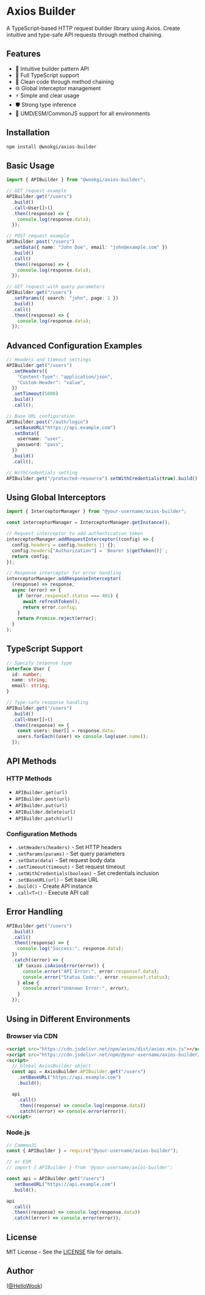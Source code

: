 # Axios Builder

A TypeScript-based HTTP request builder library using Axios. Create intuitive and type-safe API requests through method chaining.

## Features

- 🔨 Intuitive builder pattern API
- 📝 Full TypeScript support
- 🎯 Clean code through method chaining
- 🌐 Global interceptor management
- ⚡ Simple and clear usage
- 🛡️ Strong type inference
- 🔄 UMD/ESM/CommonJS support for all environments

## Installation

```bash
npm install @wookgi/axios-builder
```

## Basic Usage

```typescript
import { APIBuilder } from "@wookgi/axios-builder";

// GET request example
APIBuilder.get("/users")
  .build()
  .call<User[]>()
  .then((response) => {
    console.log(response.data);
  });

// POST request example
APIBuilder.post("/users")
  .setData({ name: "John Doe", email: "john@example.com" })
  .build()
  .call()
  .then((response) => {
    console.log(response.data);
  });

// GET request with query parameters
APIBuilder.get("/users")
  .setParams({ search: "john", page: 1 })
  .build()
  .call()
  .then((response) => {
    console.log(response.data);
  });
```

## Advanced Configuration Examples

```typescript
// Headers and timeout settings
APIBuilder.get("/users")
  .setHeaders({
    "Content-Type": "application/json",
    "Custom-Header": "value",
  })
  .setTimeout(5000)
  .build()
  .call();

// Base URL configuration
APIBuilder.post("/auth/login")
  .setBaseURL("https://api.example.com")
  .setData({
    username: "user",
    password: "pass",
  })
  .build()
  .call();

// WithCredentials setting
APIBuilder.get("/protected-resource").setWithCredentials(true).build().call();
```

## Using Global Interceptors

```typescript
import { InterceptorManager } from "@your-username/axios-builder";

const interceptorManager = InterceptorManager.getInstance();

// Request interceptor to add authentication token
interceptorManager.addRequestInterceptor((config) => {
  config.headers = config.headers || {};
  config.headers["Authorization"] = `Bearer ${getToken()}`;
  return config;
});

// Response interceptor for error handling
interceptorManager.addResponseInterceptor(
  (response) => response,
  async (error) => {
    if (error.response?.status === 401) {
      await refreshToken();
      return error.config;
    }
    return Promise.reject(error);
  }
);
```

## TypeScript Support

```typescript
// Specify response type
interface User {
  id: number;
  name: string;
  email: string;
}

// Type-safe response handling
APIBuilder.get("/users")
  .build()
  .call<User[]>()
  .then((response) => {
    const users: User[] = response.data;
    users.forEach((user) => console.log(user.name));
  });
```

## API Methods

### HTTP Methods

- `APIBuilder.get(url)`
- `APIBuilder.post(url)`
- `APIBuilder.put(url)`
- `APIBuilder.delete(url)`
- `APIBuilder.patch(url)`

### Configuration Methods

- `.setHeaders(headers)` - Set HTTP headers
- `.setParams(params)` - Set query parameters
- `.setData(data)` - Set request body data
- `.setTimeout(timeout)` - Set request timeout
- `.setWithCredentials(boolean)` - Set credentials inclusion
- `.setBaseURL(url)` - Set base URL
- `.build()` - Create API instance
- `.call<T>()` - Execute API call

## Error Handling

```typescript
APIBuilder.get("/users")
  .build()
  .call()
  .then((response) => {
    console.log("Success:", response.data);
  })
  .catch((error) => {
    if (axios.isAxiosError(error)) {
      console.error("API Error:", error.response?.data);
      console.error("Status Code:", error.response?.status);
    } else {
      console.error("Unknown Error:", error);
    }
  });
```

## Using in Different Environments

### Browser via CDN

```html
<script src="https://cdn.jsdelivr.net/npm/axios/dist/axios.min.js"></script>
<script src="https://cdn.jsdelivr.net/npm/@your-username/axios-builder/dist/index.umd.js"></script>
<script>
  // Global AxiosBuilder object
  const api = AxiosBuilder.APIBuilder.get("/users")
    .setBaseURL("https://api.example.com")
    .build();

  api
    .call()
    .then((response) => console.log(response.data))
    .catch((error) => console.error(error));
</script>
```

### Node.js

```javascript
// CommonJS
const { APIBuilder } = require("@your-username/axios-builder");

// or ESM
// import { APIBuilder } from '@your-username/axios-builder';

const api = APIBuilder.get("/users")
  .setBaseURL("https://api.example.com")
  .build();

api
  .call()
  .then((response) => console.log(response.data))
  .catch((error) => console.error(error));
```

## License

MIT License - See the [LICENSE](LICENSE) file for details.

## Author

([@HelloWook](https://github.com/HelloWook))
